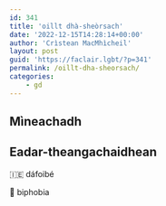 ```yaml
---
id: 341
title: 'oillt dhà-sheòrsach'
date: '2022-12-15T14:28:14+00:00'
author: 'Crìstean MacMhìcheil'
layout: post
guid: 'https://faclair.lgbt/?p=341'
permalink: /oillt-dha-sheorsach/
categories:
    - gd
---
```


## Mìneachadh

## Eadar-theangachaidhean

&#x1f1ee;&#x1f1ea; dáfoibé

&#x1f3f4;&#xe0067;&#xe0062;&#xe0065;&#xe006e;&#xe0067;&#xe007f; biphobia